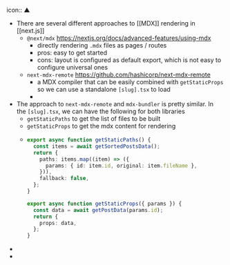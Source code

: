 icon:: ▲

- There are several different approaches to [[MDX]] rendering in [[next.js]]
	- `@next/mdx` https://nextjs.org/docs/advanced-features/using-mdx
		- directly rendering `.mdx` files as pages / routes
		- pros: easy to get started
		- cons: layout is configured as default export, which is not easy to configure universal ones
	- `next-mdx-remote` https://github.com/hashicorp/next-mdx-remote
		- a MDX compiler that can be easily combined with `getStaticProps` so we can use a standalone `[slug].tsx` to load
		-
- The approach to `next-mdx-remote` and `mdx-bundler` is pretty similar. In the `[slug].tsx`, we can have the following for both libraries
	- `getStaticPaths` to get the list of files to be built
	- `getStaticProps` to get the mdx content for rendering
	- ```ts
	  export async function getStaticPaths() {
	    const items = await getSortedPostsData();
	    return {
	      paths: items.map((item) => ({
	        params: { id: item.id, original: item.fileName },
	      })),
	      fallback: false,
	    };
	  }
	  
	  export async function getStaticProps({ params }) {
	    const data = await getPostData(params.id);
	    return {
	      props: data,
	    };
	  }
	  ```
-
-